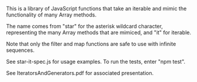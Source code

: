 This is a library of JavaScript functions that take an iterable
and mimic the functionality of many Array methods.

The name comes from "star" for the asterisk wildcard character,
representing the many Array methods that are mimiced,
and "it" for iterable.

Note that only the filter and map functions
are safe to use with infinite sequences.

See star-it-spec.js for usage examples.
To run the tests, enter "npm test".

See IteratorsAndGenerators.pdf for associated presentation.
